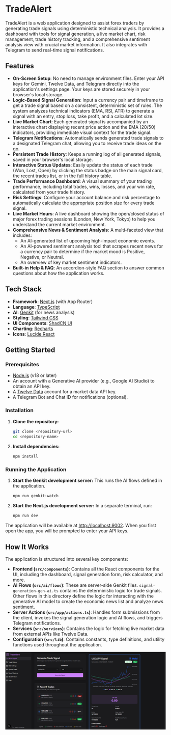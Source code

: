 # TradeAlert

TradeAlert is a web application designed to assist forex traders by generating trade signals using deterministic technical analysis. It provides a dashboard with tools for signal generation, a live market chart, risk management, trade history tracking, and a comprehensive sentiment analysis view with crucial market information. It also integrates with Telegram to send real-time signal notifications.

## Features

- **On-Screen Setup**: No need to manage environment files. Enter your API keys for Gemini, Twelve Data, and Telegram directly into the application's settings page. Your keys are stored securely in your browser's local storage.
- **Logic-Based Signal Generation**: Input a currency pair and timeframe to get a trade signal based on a consistent, deterministic set of rules. The system analyzes technical indicators (EMA, RSI, ATR) to generate a signal with an entry, stop loss, take profit, and a calculated lot size.
- **Live Market Chart**: Each generated signal is accompanied by an interactive chart displaying recent price action and the EMA (20/50) indicators, providing immediate visual context for the trade signal.
- **Telegram Notifications**: Automatically sends generated trade signals to a designated Telegram chat, allowing you to receive trade ideas on the go.
- **Persistent Trade History**: Keeps a running log of all generated signals, saved in your browser's local storage.
- **Interactive Status Updates**: Easily update the status of each trade (Won, Lost, Open) by clicking the status badge on the main signal card, the recent trades list, or in the full history table.
- **Trade Performance Dashboard**: A visual summary of your trading performance, including total trades, wins, losses, and your win rate, calculated from your trade history.
- **Risk Settings**: Configure your account balance and risk percentage to automatically calculate the appropriate position size for every trade signal.
- **Live Market Hours**: A live dashboard showing the open/closed status of major forex trading sessions (London, New York, Tokyo) to help you understand the current market environment.
- **Comprehensive News & Sentiment Analysis**: A multi-faceted view that includes:
    - An AI-generated list of upcoming high-impact economic events.
    - An AI-powered sentiment analysis tool that scrapes recent news for a currency pair to determine if the market mood is Positive, Negative, or Neutral.
    - An overview of key market sentiment indicators.
- **Built-in Help & FAQ**: An accordion-style FAQ section to answer common questions about how the application works.

## Tech Stack

- **Framework**: [Next.js](https://nextjs.org/) (with App Router)
- **Language**: [TypeScript](https://www.typescriptlang.org/)
- **AI**: [Genkit](https://firebase.google.com/docs/genkit) (for news analysis)
- **Styling**: [Tailwind CSS](https://tailwindcss.com/)
- **UI Components**: [ShadCN UI](https://ui.shadcn.com/)
- **Charting**: [Recharts](https://recharts.org/)
- **Icons**: [Lucide React](https://lucide.dev/guide/packages/lucide-react)

## Getting Started

### Prerequisites

- [Node.js](https://nodejs.org/) (v18 or later)
- An account with a Generative AI provider (e.g., Google AI Studio) to obtain an API key.
- A [Twelve Data](https://twelvedata.com/) account for a market data API key.
- A Telegram Bot and Chat ID for notifications (optional).

### Installation

1.  **Clone the repository:**
    ```bash
    git clone <repository-url>
    cd <repository-name>
    ```

2.  **Install dependencies:**
    ```bash
    npm install
    ```

### Running the Application

1.  **Start the Genkit development server:**
    This runs the AI flows defined in the application.
    ```bash
    npm run genkit:watch
    ```

2.  **Start the Next.js development server:**
    In a separate terminal, run:
    ```bash
    npm run dev
    ```

The application will be available at [http://localhost:9002](http://localhost:9002). When you first open the app, you will be prompted to enter your API keys.

## How It Works

The application is structured into several key components:

- **Frontend (`src/components`)**: Contains all the React components for the UI, including the dashboard, signal generation form, risk calculator, and more.
- **AI Flows (`src/ai/flows`)**: These are server-side Genkit files. `signal-generation-gen-ai.ts` contains the deterministic logic for trade signals. Other flows in this directory define the logic for interacting with the generative AI model to create the economic news list and analyze news sentiment.
- **Server Actions (`src/app/actions.ts`)**: Handles form submissions from the client, invokes the signal generation logic and AI flows, and triggers Telegram notifications.
- **Services (`src/services`)**: Contains the logic for fetching live market data from external APIs like Twelve Data.
- **Configuration (`src/lib`)**: Contains constants, type definitions, and utility functions used throughout the application.

![final](./image.png)
